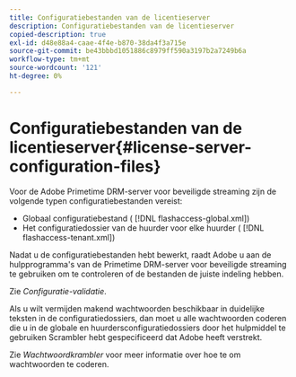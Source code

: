 ```yaml
---
title: Configuratiebestanden van de licentieserver
description: Configuratiebestanden van de licentieserver
copied-description: true
exl-id: d48e88a4-caae-4f4e-b870-38da4f3a715e
source-git-commit: be43bbbd1051886c8979ff590a3197b2a7249b6a
workflow-type: tm+mt
source-wordcount: '121'
ht-degree: 0%

---
```


# Configuratiebestanden van de licentieserver{#license-server-configuration-files}

Voor de Adobe Primetime DRM-server voor beveiligde streaming zijn de volgende typen configuratiebestanden vereist:

* Globaal configuratiebestand ( [!DNL flashaccess-global.xml])
* Het configuratiedossier van de huurder voor elke huurder ( [!DNL flashaccess-tenant.xml])

Nadat u de configuratiebestanden hebt bewerkt, raadt Adobe u aan de hulpprogramma&#39;s van de Primetime DRM-server voor beveiligde streaming te gebruiken om te controleren of de bestanden de juiste indeling hebben.

Zie *Configuratie-validatie*.

Als u wilt vermijden makend wachtwoorden beschikbaar in duidelijke teksten in de configuratiedossiers, dan moet u alle wachtwoorden coderen die u in de globale en huurdersconfiguratiedossiers door het hulpmiddel te gebruiken Scrambler hebt gespecificeerd dat Adobe heeft verstrekt.

Zie *Wachtwoordkrambler* voor meer informatie over hoe te om wachtwoorden te coderen.
